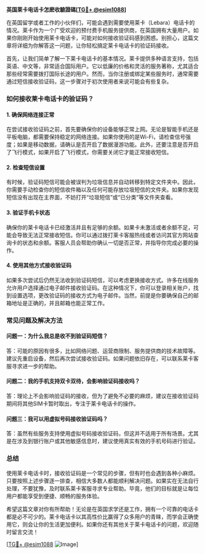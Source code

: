 **英国莱卡电话卡怎麽收驗證碼[[TG💪+ @esim1088](https://t.me/s/esim1088)]**

在英国留学或者工作的小伙伴们，可能会遇到需要使用莱卡（Lebara）电话卡的情况。莱卡作为一个广受欢迎的预付费手机服务提供商，在英国拥有大量用户。如果你刚刚开始使用莱卡电话卡，可能对如何接收验证码感到困惑。别担心，这篇文章将详细为你解答这一问题，让你轻松搞定莱卡电话卡的验证码接收。

首先，让我们简单了解一下莱卡电话卡的基本情况。莱卡提供多种语言支持，包括英语、中文等，非常适合国际用户。它以低廉的价格和灵活的服务著称，尤其适合那些经常需要拨打国际长途的用户。然而，当你注册或绑定某些服务时，通常需要通过短信接收验证码，这一步骤对于初次使用者来说可能会有些复杂。

### **如何接收莱卡电话卡的验证码？**

#### **1. 确保网络连接正常**
在尝试接收验证码之前，首先要确保你的设备能够正常上网。无论是智能手机还是平板电脑，都需要保持稳定的网络连接。如果你使用的是Wi-Fi，请检查信号强度；如果是移动数据，请确认是否开启了数据漫游功能。此外，还要注意是否开启了飞行模式，如果开启了飞行模式，你需要关闭它才能正常接收短信。

#### **2. 检查短信设置**
有时候，验证码短信可能会被误判为垃圾信息并自动转移到特定文件夹中。因此，你需要手动检查你的短信收件箱以及任何可能存放垃圾短信的文件夹。如果你发现短信没有出现在主界面，不妨打开“垃圾短信”或“已分类”等文件夹查看。

#### **3. 验证手机卡状态**
确保你的莱卡电话卡已经激活并且有足够的余额。如果卡未激活或者余额不足，可能会导致无法正常接收短信。你可以通过拨打莱卡客服热线或者访问其官方网站查询卡的状态和余额。客服人员会帮助你确认一切是否正常，并指导你完成必要的操作。

#### **4. 使用其他方式接收验证码**
如果多次尝试后仍然无法收到验证码短信，可以考虑更换接收方式。许多在线服务允许用户选择通过电子邮件接收验证码。在这种情况下，你可以登录相关账户，找到设置选项，更改验证码的接收方式为电子邮件。当然，前提是你要确保自己的邮箱地址是正确的，并且邮箱也能正常工作。

### **常见问题及解决方法**

#### **问题一：为什么我总是收不到验证码短信？**
答：可能的原因有很多，比如网络问题、运营商限制、服务提供商的技术故障等。建议先重启设备，然后再次尝试接收验证码。如果问题依旧存在，可以联系莱卡客服寻求进一步的帮助。

#### **问题二：我的手机支持双卡双待，会影响验证码接收吗？**
答：理论上不会影响验证码的接收，但为了避免不必要的麻烦，建议在接收验证码期间将其他SIM卡暂时取出，专注于莱卡电话卡的操作。

#### **问题三：我可以用虚拟号码接收验证码吗？**
答：虽然有些服务支持使用虚拟号码接收验证码，但这并不适用于所有场景。尤其是在涉及到银行账户或其他敏感信息时，建议使用真实有效的手机号码进行验证。

### **总结**
使用莱卡电话卡时，接收验证码是一个常见的步骤，但有时也会遇到各种小麻烦。只要按照上述步骤逐一排查，相信大多数人都能顺利解决问题。如果实在无法自行处理，不要犹豫，及时联系莱卡客服寻求专业帮助。毕竟，他们的目标就是让每位用户都能享受到便捷、顺畅的服务体验。

希望这篇文章对你有所帮助！无论是在英国求学还是工作，拥有一个可靠的电话卡都是必不可少的。莱卡电话卡以其高性价比赢得了众多用户的青睐，而学会正确使用它，则会让你的生活更加便利。如果你还有其他关于莱卡电话卡的问题，欢迎随时留言交流！

[[TG💪+ @esim1088](https://t.me/s/esim1088) ![Image](https://i.postimg.cc/4NQfJmqS/Snipaste-2025-05-13-00-14-12.png)]